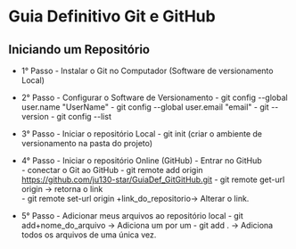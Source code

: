 # Guia Definitivo Git e GitHub

## Iniciando um Repositório

- 1° Passo - Instalar o Git no Computador (Software de versionamento Local)

- 2° Passo - Configurar o Software de Versionamento
           - git config --global user.name "UserName" 
           - git config --global user.email "email" 
           - git --version
           - git config --list

- 3° Passo - Iniciar o repositório Local
           - git init (criar o ambiente de versionamento na pasta do projeto)             

- 4° Passo - Iniciar o repositório Online (GitHub) 
           -  Entrar no GitHub    
           - conectar o Git ao GitHub
           - git remote add origin https://github.com/ju130-star/GuiaDef_GitGitHub.git 
           - git remote get-url origin -> retorna o link  
           - git remote set-url origin +link_do_repositorio-> Alterar o link.

- 5° Passo - Adicionar meus arquivos ao repositório local
           - git add+nome_do_arquivo -> Adiciona um por um
           - git add . -> Adiciona todos os arquivos de uma única vez.
                        